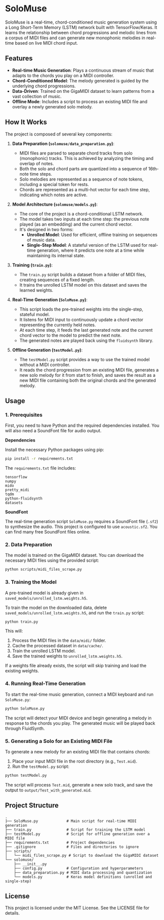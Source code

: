 # SoloMuse

SoloMuse is a real-time, chord-conditioned music generation system using a Long Short-Term Memory (LSTM) network built with TensorFlow/Keras. It learns the relationship between chord progressions and melodic lines from a corpus of MIDI files and can generate new monophonic melodies in real-time based on live MIDI chord input.

## Features

  * **Real-time Music Generation**: Plays a continuous stream of music that adapts to the chords you play on a MIDI controller.
  * **Chord-Conditioned Model**: The melody generated is guided by the underlying chord progressions.
  * **Data-Driven**: Trained on the GigaMIDI dataset to learn patterns from a vast collection of music.
  * **Offline Mode**: Includes a script to process an existing MIDI file and overlay a newly generated solo melody.

## How It Works

The project is composed of several key components:

1.  **Data Preparation (`solomuse/data_preparation.py`)**:

      * MIDI files are parsed to separate chord tracks from solo (monophonic) tracks. This is achieved by analyzing the timing and overlap of notes.
      * Both the solo and chord parts are quantized into a sequence of 16th-note time steps.
      * Solo melodies are represented as a sequence of note tokens, including a special token for rests.
      * Chords are represented as a multi-hot vector for each time step, indicating which notes are active.

2.  **Model Architecture (`solomuse/models.py`)**:

      * The core of the project is a chord-conditional LSTM network.
      * The model takes two inputs at each time step: the previous note played (as an embedding) and the current chord vector.
      * It's designed in two forms:
          * **Unrolled Model**: Used for efficient, offline training on sequences of music data.
          * **Single-Step Model**: A stateful version of the LSTM used for real-time generation, where it predicts one note at a time while maintaining its internal state.

3.  **Training (`train.py`)**:

      * The `train.py` script builds a dataset from a folder of MIDI files, creating sequences of a fixed length.
      * It trains the unrolled LSTM model on this dataset and saves the learned weights.

4.  **Real-Time Generation (`SoloMuse.py`)**:

      * This script loads the pre-trained weights into the single-step, stateful model.
      * It listens for MIDI input to continuously update a chord vector representing the currently held notes.
      * At each time step, it feeds the last generated note and the current chord vector to the model to predict the next note.
      * The generated notes are played back using the `fluidsynth` library.

5.  **Offline Generation (`testModel.py`)**:

      * The `testModel.py` script provides a way to use the trained model without a MIDI controller.
      * It reads the chord progression from an existing MIDI file, generates a new solo melody for it from start to finish, and saves the result as a new MIDI file containing both the original chords and the generated melody.

## Usage

### 1\. Prerequisites

First, you need to have Python and the required dependencies installed. You will also need a SoundFont file for audio output.

**Dependencies**

Install the necessary Python packages using pip:

```bash
pip install -r requirements.txt
```

The `requirements.txt` file includes:

```
tensorflow
numpy
mido
pretty_midi
tqdm
python-fluidsynth
datasets
```

**SoundFont**

The real-time generation script `SoloMuse.py` requires a SoundFont file (`.sf2`) to synthesize the audio. This project is configured to use `acoustic.sf2`. You can find many free SoundFont files online.

### 2\. Data Preparation

The model is trained on the GigaMIDI dataset. You can download the necessary MIDI files using the provided script:

```bash
python scripts/midi_files_scrape.py
```

### 3\. Training the Model

A pre-trained model is already given in `saved_models/unrolled_lstm.weights.h5`.

To train the model on the downloaded data, delete `saved_models/unrolled_lstm.weights.h5`, and run the `train.py` script:

```bash
python train.py
```

This will:

1.  Process the MIDI files in the `data/midi/` folder.
2.  Cache the processed dataset in `data/cache/`.
3.  Train the unrolled LSTM model.
4.  Save the trained weights to `unrolled_lstm.weights.h5`.

If a weights file already exists, the script will skip training and load the existing weights.

### 4\. Running Real-Time Generation

To start the real-time music generation, connect a MIDI keyboard and run `SoloMuse.py`:

```bash
python SoloMuse.py
```

The script will detect your MIDI device and begin generating a melody in response to the chords you play. The generated music will be played back through FluidSynth.

### 5\. Generating a Solo for an Existing MIDI File

To generate a new melody for an existing MIDI file that contains chords:

1.  Place your input MIDI file in the root directory (e.g., `Test.mid`).
2.  Run the `testModel.py` script:

<!-- end list -->

```bash
python testModel.py
```

The script will process `Test.mid`, generate a new solo track, and save the output to `output/Test_with_generated.mid`.

## Project Structure

```
.
├── SoloMuse.py             # Main script for real-time MIDI generation
├── train.py                # Script for training the LSTM model
├── testModel.py            # Script for offline generation over a MIDI file
├── requirements.txt        # Project dependencies
├── .gitignore              # Files and directories to ignore
├── scripts/
│   └── midi_files_scrape.py # Script to download the GigaMIDI dataset
└── solomuse/
    ├── __init__.py
    ├── config.py           # Configuration and hyperparameters
    ├── data_preparation.py # MIDI data processing and quantization
    └── models.py           # Keras model definitions (unrolled and single-step)
```

## License

This project is licensed under the MIT License. See the LICENSE file for details.
